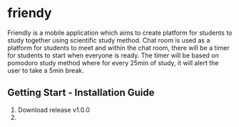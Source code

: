 # friendy

Friendly is a mobile application which aims to create platform for students to study together using scientific study method.
Chat room is used as a platform for students to meet and within the chat room, there will be a timer for students to start when everyone is ready.
The timer will be based on pomodoro study method where for every 25min of study, it will alert the user to take a 5min break.

## Getting Start - Installation Guide

1. Download release v1.0.0
2.